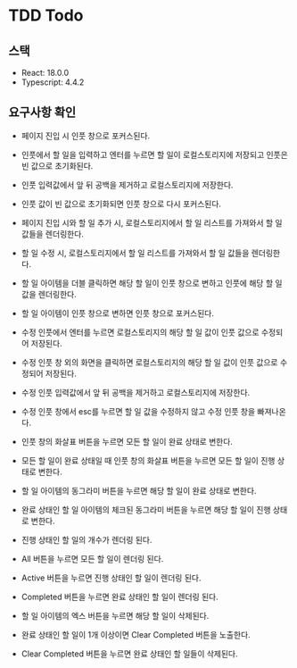 # TDD Todo

## 스택

- React: 18.0.0
- Typescript: 4.4.2

## 요구사항 확인

- 페이지 진입 시 인풋 창으로 포커스된다.
- 인풋에서 할 일을 입력하고 엔터를 누르면 할 일이 로컬스토리지에 저장되고 인풋은 빈 값으로 초기화된다.
- 인풋 입력값에서 앞 뒤 공백을 제거하고 로컬스토리지에 저장한다.
- 인풋 값이 빈 값으로 초기화되면 인풋 창으로 다시 포커스된다.

- 페이지 진입 시와 할 일 추가 시, 로컬스토리지에서 할 일 리스트를 가져와서 할 일 값들을 렌더링한다.
- 할 일 수정 시, 로컬스토리지에서 할 일 리스트를 가져와서 할 일 값들을 렌더링한다.

- 할 일 아이템을 더블 클릭하면 해당 할 일이 인풋 창으로 변하고 인풋에 해당 할 일 값을 렌더링한다.
- 할 일 아이템이 인풋 창으로 변하면 인풋 창으로 포커스된다.
- 수정 인풋에서 엔터를 누르면 로컬스토리지의 해당 할 일 값이 인풋 값으로 수정되어 저장된다.
- 수정 인풋 창 외의 화면을 클릭하면 로컬스토리지의 해당 할 일 값이 인풋 값으로 수정되어 저장된다.
- 수정 인풋 입력값에서 앞 뒤 공백을 제거하고 로컬스토리지에 저장한다.
- 수정 인풋 창에서 esc를 누르면 할 일 값을 수정하지 않고 수정 인풋 창을 빠져나온다.

- 인풋 창의 화살표 버튼을 누르면 모든 할 일이 완료 상태로 변한다.
- 모든 할 일이 완료 상태일 때 인풋 창의 화살표 버튼을 누르면 모든 할 일이 진행 상태로 변한다.
- 할 일 아이템의 동그라미 버튼을 누르면 해당 할 일이 완료 상태로 변한다.
- 완료 상태인 할 일 아이템의 체크된 동그라미 버튼을 누르면 해당 할 일이 진행 상태로 변한다.
- 진행 상태인 할 일의 개수가 렌더링 된다.
- All 버튼을 누르면 모든 할 일이 렌더링 된다.
- Active 버튼을 누르면 진행 상태인 할 일이 렌더링 된다.
- Completed 버튼을 누르면 완료 상태인 할 일이 렌더링 된다.

- 할 일 아이템의 엑스 버튼을 누르면 해당 할 일이 삭제된다.
- 완료 상태인 할 일이 1개 이상이면 Clear Completed 버튼을 노출한다.
- Clear Completed 버튼을 누르면 완료 상태인 할 일들이 삭제된다.
